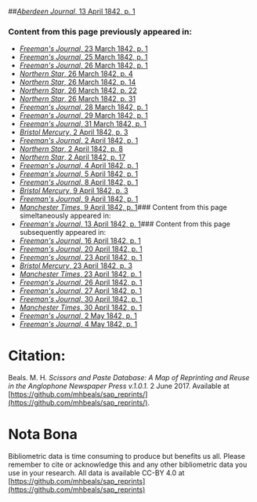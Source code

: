 ##[*Aberdeen Journal*, 13 April 1842, p. 1](https://mhbeals.github.io/sap_html/Aberdeen-Journal/Aberdeen-Journal-13-April-1842-p-1)

### Content from this page previously appeared in:
+ [*Freeman's Journal*, 23 March 1842, p. 1](https://mhbeals.github.io/sap_html/Freeman's-Journal/Freeman's-Journal-23-March-1842-p-1)
+ [*Freeman's Journal*, 25 March 1842, p. 1](https://mhbeals.github.io/sap_html/Freeman's-Journal/Freeman's-Journal-25-March-1842-p-1)
+ [*Freeman's Journal*, 26 March 1842, p. 1](https://mhbeals.github.io/sap_html/Freeman's-Journal/Freeman's-Journal-26-March-1842-p-1)
+ [*Northern Star*, 26 March 1842, p. 4](https://mhbeals.github.io/sap_html/Northern-Star/Northern-Star-26-March-1842-p-4)
+ [*Northern Star*, 26 March 1842, p. 14](https://mhbeals.github.io/sap_html/Northern-Star/Northern-Star-26-March-1842-p-14)
+ [*Northern Star*, 26 March 1842, p. 22](https://mhbeals.github.io/sap_html/Northern-Star/Northern-Star-26-March-1842-p-22)
+ [*Northern Star*, 26 March 1842, p. 31](https://mhbeals.github.io/sap_html/Northern-Star/Northern-Star-26-March-1842-p-31)
+ [*Freeman's Journal*, 28 March 1842, p. 1](https://mhbeals.github.io/sap_html/Freeman's-Journal/Freeman's-Journal-28-March-1842-p-1)
+ [*Freeman's Journal*, 29 March 1842, p. 1](https://mhbeals.github.io/sap_html/Freeman's-Journal/Freeman's-Journal-29-March-1842-p-1)
+ [*Freeman's Journal*, 31 March 1842, p. 1](https://mhbeals.github.io/sap_html/Freeman's-Journal/Freeman's-Journal-31-March-1842-p-1)
+ [*Bristol Mercury*, 2 April 1842, p. 3](https://mhbeals.github.io/sap_html/Bristol-Mercury/Bristol-Mercury-2-April-1842-p-3)
+ [*Freeman's Journal*, 2 April 1842, p. 1](https://mhbeals.github.io/sap_html/Freeman's-Journal/Freeman's-Journal-2-April-1842-p-1)
+ [*Northern Star*, 2 April 1842, p. 8](https://mhbeals.github.io/sap_html/Northern-Star/Northern-Star-2-April-1842-p-8)
+ [*Northern Star*, 2 April 1842, p. 17](https://mhbeals.github.io/sap_html/Northern-Star/Northern-Star-2-April-1842-p-17)
+ [*Freeman's Journal*, 4 April 1842, p. 1](https://mhbeals.github.io/sap_html/Freeman's-Journal/Freeman's-Journal-4-April-1842-p-1)
+ [*Freeman's Journal*, 5 April 1842, p. 1](https://mhbeals.github.io/sap_html/Freeman's-Journal/Freeman's-Journal-5-April-1842-p-1)
+ [*Freeman's Journal*, 8 April 1842, p. 1](https://mhbeals.github.io/sap_html/Freeman's-Journal/Freeman's-Journal-8-April-1842-p-1)
+ [*Bristol Mercury*, 9 April 1842, p. 3](https://mhbeals.github.io/sap_html/Bristol-Mercury/Bristol-Mercury-9-April-1842-p-3)
+ [*Freeman's Journal*, 9 April 1842, p. 1](https://mhbeals.github.io/sap_html/Freeman's-Journal/Freeman's-Journal-9-April-1842-p-1)
+ [*Manchester Times*, 9 April 1842, p. 1](https://mhbeals.github.io/sap_html/Manchester-Times/Manchester-Times-9-April-1842-p-1)### Content from this page simeltaneously appeared in:
+ [*Freeman's Journal*, 13 April 1842, p. 1](https://mhbeals.github.io/sap_html/Freeman's-Journal/Freeman's-Journal-13-April-1842-p-1)### Content from this page subsequently appeared in:
+ [*Freeman's Journal*, 16 April 1842, p. 1](https://mhbeals.github.io/sap_html/Freeman's-Journal/Freeman's-Journal-16-April-1842-p-1)
+ [*Freeman's Journal*, 20 April 1842, p. 1](https://mhbeals.github.io/sap_html/Freeman's-Journal/Freeman's-Journal-20-April-1842-p-1)
+ [*Freeman's Journal*, 23 April 1842, p. 1](https://mhbeals.github.io/sap_html/Freeman's-Journal/Freeman's-Journal-23-April-1842-p-1)
+ [*Bristol Mercury*, 23 April 1842, p. 3](https://mhbeals.github.io/sap_html/Bristol-Mercury/Bristol-Mercury-23-April-1842-p-3)
+ [*Manchester Times*, 23 April 1842, p. 1](https://mhbeals.github.io/sap_html/Manchester-Times/Manchester-Times-23-April-1842-p-1)
+ [*Freeman's Journal*, 26 April 1842, p. 1](https://mhbeals.github.io/sap_html/Freeman's-Journal/Freeman's-Journal-26-April-1842-p-1)
+ [*Freeman's Journal*, 27 April 1842, p. 1](https://mhbeals.github.io/sap_html/Freeman's-Journal/Freeman's-Journal-27-April-1842-p-1)
+ [*Freeman's Journal*, 30 April 1842, p. 1](https://mhbeals.github.io/sap_html/Freeman's-Journal/Freeman's-Journal-30-April-1842-p-1)
+ [*Manchester Times*, 30 April 1842, p. 1](https://mhbeals.github.io/sap_html/Manchester-Times/Manchester-Times-30-April-1842-p-1)
+ [*Freeman's Journal*, 2 May 1842, p. 1](https://mhbeals.github.io/sap_html/Freeman's-Journal/Freeman's-Journal-2-May-1842-p-1)
+ [*Freeman's Journal*, 4 May 1842, p. 1](https://mhbeals.github.io/sap_html/Freeman's-Journal/Freeman's-Journal-4-May-1842-p-1)
                    
# Citation: 

Beals. M. H. *Scissors and Paste Database: A Map of Reprinting and Reuse in the Anglophone Newspaper Press v.1.0.1.* 2 June 2017. Available at [https://github.com/mhbeals/sap_reprints/](https://github.com/mhbeals/sap_reprints/). 
                    
# Nota Bona

Bibliometric data is time consuming to produce but benefits us all. Please remember to cite or acknowledge this and any other bibliometric data you use in your research. All data is available CC-BY 4.0 at [https://github.com/mhbeals/sap_reprints](https://github.com/mhbeals/sap_reprints)